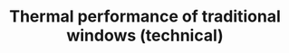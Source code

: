 ---
layout: link
link_url: https://www.historicenvironment.scot/archives-and-research/publications/publication/?publicationId=f3e97c76-b4fa-4c76-a197-a59400be931b
title: Thermal performance of traditional windows (technical)
source: Historic Environment Scotland
card: Add close-fitting thermal curtains or blinds
petal: 
task: 
---